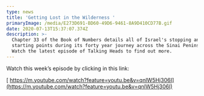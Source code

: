 ```yaml
---
type: news
title: 'Getting Lost in the Wilderness '
primaryImage: /media/E273D691-BD60-49D6-9461-8A9D410CD77B.gif
date: 2020-07-13T15:37:07.374Z
description: >-
  Chapter 33 of the Book of Numbers details all of Israel's stopping and
  starting points during its forty year journey across the Sinai Peninsula.
  Watch the latest episode of Talking Heads to find out more.
---
```

Watch this week’s episode by clicking in this link:

[ https://m.youtube.com/watch?feature=youtu.be&v=qnlW5Hj306I](https://m.youtube.com/watch?feature=youtu.be&v=qnlW5Hj306I)
